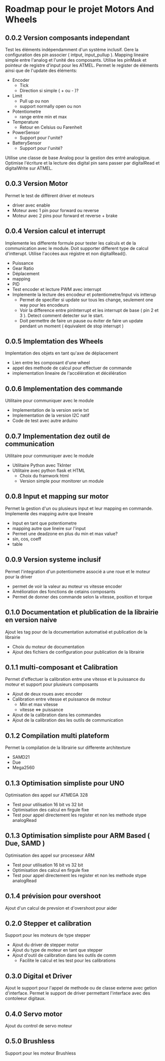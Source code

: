 # Roadmap pour le projet Motors And Wheels

## 0.0.2 Version composants independant

Test les éléments indépendamment d'un système inclusif. Gere la configuration des pin associer ( intput, input_pullup ). Mapping lineaire simple entre l'analog et l'unité des composants. Utilise les pinMask et pointeur de registre d'input pour les ATMEL. Permet le register de éléments ainsi que de l'update des éléments:

+ Encoder
  + Tick
  + Direction si simple ( + ou - )?
+ Limit
  + Pull up ou non
  + support normally open ou non
+ Potentiometre
  + range entre min et max
+ Temperature
  + Retour en Celsius ou Farenheit
+ PowerSensor
  + Support pour l'unité?
+ BatterySensor
  + Support pour l'unité?

Utilise une classe de base Analog pour la gestion des entré analogique. Optimise l'écriture et la lecture des digital pin sans passer par digitalRead et digitalWrite sur ATMEL.

## 0.0.3 Version Motor

Permet le test de différent driver et moteurs

+ driver avec enable
+ Moteur avec 1 pin pour forward ou reverse
+ Moteur avec 2 pins pour forward et reverse + brake

## 0.0.4 Version calcul et interrupt

Implemente les differente formule pour tester les calculs et de la communication avec le module. Doit supporter different type de calcul d'intterupt. Utilise l'accèes aux régistre et non digitalRead().

+ Puissance
+ Gear Ratio
+ Déplacement 
+ mapping
+ PID
+ Test encoder et lecture PWM avec interrupt
+ Implemente la lecture des encodeur et potentiometre/Input vis intterup
  + Permet de specifier si update sur tous les change, seulement one way pour les encodeurs
  + Voir la difference entre pinInterrupt et les interrupt de base ( pin 2 et 3 ). Detect comment detecter sur le start. 
  + Doit permettre de faire un pause ou éviter de faire un update pendant un moment ( équivalent de stop interrupt )

## 0.0.5 Implemtation des Wheels

Implemtation des objets en tant qu'axe de déplacement

+ Lien entre les composant d'une wheel
+ appel des methode de calcul pour effectuer de commande
+ implementation lineaire de l'accélération et décélération

## 0.0.6 Implementation des commande 

Utilitaire pour communiquer avec le module

+ Implementation de la version serie txt
+ Implementation de la version I2C natif
+ Code de test avec autre arduino

## 0.0.7 Implementation dez outil de communication

Utilitaire pour communiquer avec le module

+ Utilitaire Python avec TkInter
+ Utilitaire avec python flask et HTML 
  + Choix du framwork html
  + Version simple pour monitorer un module


## 0.0.8 Input et mapping sur motor

Permet la gestion d'un ou plusieurs input et leur mapping en commande. Implemente des mapping autre que lineaire

+ Input en tant que potentiometre
+ mapping autre que lineire sur l'input
+ Permet une deadzone en plus du min et max value?
+ sin, cos, coeff
+ table 

## 0.0.9 Version systeme inclusif

Permet l'integration d'un potentiometre associé a une roue et le moteur pour la driver

+ permet de voir la valeur au moteur vs vitesse encoder
+ Amélioration des fonctions de cetains composants
+ Permet de donner des commande selon la vitesse, position et torque


## 0.1.0 Documentation et plublication de la librairie en version naive

Ajout les tag pour de la documentation automatisé et publication de la librairie

+ Choix du moteur de documentation
+ Ajout des fichiers de configuration pour publication de la librairie

## 0.1.1 multi-composant et Calibration

Permet d'effectuer la calibration entre une vitesse et la puissance du moteur et support pour plusieurs composants

+ Ajout de deux roues avec encoder
+ Calibration entre vitesse et puissance de moteur
  + Min et max vitesse
  + vitesse <=> puissance
+ Ajout de la calibration dans les commandes
+ Ajout de la calibration des les outils de communication

## 0.1.2 Compilation multi plateform

  Permet la compilation de la librairie sur differente architexture
  
  + SAMD21
  + Due
  + Mega2560

## 0.1.3 Optimisation simpliste pour UNO

  Optimisation des appel sur ATMEGA 328

  + Test pour utilisation 16 bit vs 32 bit
  + Optimisation des calcul en firgule fixe
  + Test pour appel directement les register et non les methode stype analogRead

## 0.1.3 Optimisation simpliste pour ARM Based ( Due, SAMD )

Optimisation des appel sur processeur ARM

  + Test pour utilisation 16 bit vs 32 bit
  + Optimisation des calcul en firgule fixe
  + Test pour appel directement les register et non les methode stype analogRead

## 0.1.4 prévision pour overshoot

Ajout d'un calcul de prevsion et d'overshoot pour aider 

## 0.2.0 Stepper et calibration

Support pour les moteurs de type stepper

+ Ajout du driver de stepper motor
+ Ajout du type de moteur en tant que stepper
+ Ajout d'outil de calibration dans les outils de comm
  + Facilite le calcul et les test pour les calibrations

## 0.3.0 Digital et Driver

Ajout le support pour l'appel de methode ou de classe externe avec getion d'interface. Permet le support de driver permettant l'interface avec des contoleeur digitaux.

## 0.4.0 Servo motor

Ajout du control de servo moteur

## 0.5.0 Brushless

Support pour les moteur Brushless